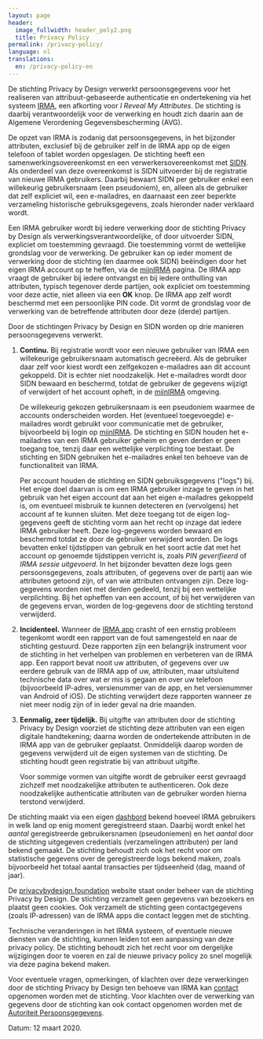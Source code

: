 ```yaml
---
layout: page
header:
  image_fullwidth: header_poly2.png
  title: Privacy Policy
permalink: /privacy-policy/
language: nl
translations:
  en: /privacy-policy-en
---
```


De stichting Privacy by Design verwerkt persoonsgegevens voor het
realiseren van attribuut-gebaseerde authenticatie en ondertekening via
het systeem [IRMA](/irma), een afkorting voor *I Reveal My Attributes*.
De stichting is daarbij verantwoordelijk voor de verwerking en houdt
zich daarin aan de Algemene Verordening Gegevensbescherming (AVG).

De opzet van IRMA is zodanig dat persoonsgegevens, in het bijzonder
attributen, exclusief bij de gebruiker zelf in de IRMA app op de eigen
telefoon of tablet worden opgeslagen.  De stichting heeft een
samenwerkingsovereenkomst en een verwerkersovereenkomst met
[SIDN](https://www.sidn.nl/nieuws-en-blogs/sidn-en-privacy-by-design-bundelen-krachten-voor-privacyvriendelijke-elektronische-identiteiten-via-irma).
Als onderdeel van deze overeenkomst is SIDN uitvoerder bij de
registratie van nieuwe IRMA gebruikers.  Daarbij bewaart SIDN per
gebruiker enkel een willekeurig gebruikersnaam (een pseudoniem), en,
alleen als de gebruiker dat zelf expliciet wil, een e-mailadres, en
daarnaast een zeer beperkte verzameling historische gebruiksgegevens,
zoals hieronder nader verklaard wordt.

Een IRMA gebruiker wordt bij iedere verwerking door de stichting
Privacy by Design als verwerkingsverantwoordelijke, of door uitvoerder
SIDN, expliciet om toestemming gevraagd. Die toestemming vormt de
wettelijke grondslag voor de verwerking. De gebruiker kan op ieder
moment de verwerking door de stichting (en daarmee ook SIDN)
beëindigen door het eigen IRMA account op te heffen, via de
[mijnIRMA](/mijnirma) pagina. De IRMA app vraagt de gebruiker bij
iedere ontvangst en bij iedere onthulling van attributen, typisch
tegenover derde partijen, ook expliciet om toestemming voor deze
actie, niet alleen via een **OK** knop.  De IRMA app zelf wordt
beschermd met een persoonlijke PIN code. Dit vormt de grondslag voor
de verwerking van de betreffende attributen door deze (derde)
partijen.

Door de stichtingen Privacy by Design en SIDN worden op drie manieren
persoonsgegevens verwerkt.

1. **Continu.** Bij registratie wordt voor een nieuwe gebruiker van
   IRMA een willekeurige gebruikersnaam automatisch gecreëerd. Als de
   gebruiker daar zelf voor kiest wordt een zelfgekozen e-mailadres
   aan dit account gekoppeld. Dit is echter niet noodzakelijk. Het
   e-mailadres wordt door SIDN bewaard en beschermd, totdat de
   gebruiker de gegevens wijzigt of verwijdert of het account opheft,
   in de [mijnIRMA](/mijnirma) omgeving.

   De willekeurig gekozen gebruikersnaam is een pseudoniem waarmee de
   accounts onderscheiden worden. Het (eventueel toegevoegde) e-mailadres
   wordt gebruikt voor communicatie met de gebruiker,
   bijvoorbeeld bij login op [mijnIRMA](/mijnirma). De stichting en
   SIDN houden het e-mailadres van een IRMA gebruiker geheim en geven
   derden er geen toegang toe, tenzij daar een wettelijke verplichting
   toe bestaat. De stichting en SIDN gebruiken het e-mailadres enkel
   ten behoeve van de functionaliteit van IRMA.

   Per account houden de stichting en SIDN gebruiksgegevens ("logs")
   bij. Het enige doel daarvan is om een IRMA gebruiker inzage te
   geven in het gebruik van het eigen account dat aan het eigen e-mailadres
   gekoppeld is, om eventueel misbruik te kunnen detecteren en
   (vervolgens) het account af te kunnen sluiten. Met deze toegang tot
   de eigen log-gegevens geeft de stichting vorm aan het recht op
   inzage dat iedere IRMA gebruiker heeft. Deze log-gegevens worden
   bewaard en beschermd totdat ze door de gebruiker verwijderd
   worden. De logs bevatten enkel tijdstippen van gebruik en het soort
   actie dat met het account op genoemde tijdstippen verricht is,
   zoals *PIN geverifieerd* of *IRMA sessie uitgevoerd*. In het
   bijzonder bevatten deze logs geen persoonsgegevens, zoals
   attributen, of gegevens over de partij aan wie attributen getoond
   zijn, of van wie attributen ontvangen zijn. Deze log-gegevens
   worden niet met derden gedeeld, tenzij bij een wettelijke
   verplichting. Bij het opheffen van een account, of bij het
   verwijderen van de gegevens ervan, worden de log-gegevens door de
   stichting terstond verwijderd.

2. **Incidenteel.** Wanneer de [IRMA app](/download) crasht of een
   ernstig probleem tegenkomt wordt een rapport van de fout samengesteld
   en naar de stichting gestuurd. Deze rapporten zijn een
   belangrijk instrument voor de stichting in het verhelpen van problemen
   en verbeteren van de IRMA app. Een rapport bevat nooit uw
   attributen, of gegevens over uw eerdere gebruik van de IRMA app of uw,
   attributen, maar uitsluitend technische data over wat er mis is gegaan en 
   over uw telefoon (bijvoorbeeld IP-adres, versienummer van de app, en het
   versienummer van Android of iOS). De stichting verwijdert deze rapporten
   wanneer ze niet meer nodig zijn of in ieder geval na drie maanden.

3. **Eenmalig, zeer tijdelijk.** Bij uitgifte van attributen door de
   stichting Privacy by Design voorziet de stichting deze attributen
   van een eigen digitale handtekening; daarna worden de ondertekende
   attributen in de IRMA app van de gebruiker geplaatst. Onmiddelijk
   daarop worden de gegevens verwijderd uit de eigen systemen van de
   stichting. De stichting houdt geen registratie bij van attribuut
   uitgifte.

   Voor sommige vormen van uitgifte wordt de gebruiker eerst gevraagd
   zichzelf met noodzakelijke attributen te authenticeren. Ook deze
   noodzakelijke authenticatie attributen van de gebruiker worden
   hierna terstond verwijderd.

De stichting maakt via een eigen
[dashbord](https://metrics.privacybydesign.foundation/grafana/dashboard/db/irma-dashboard?orgId=1)
bekend hoeveel IRMA gebruikers in welk land op enig moment
geregistreerd staan. Daarbij wordt enkel het *aantal* geregistreerde
gebruikersnamen (pseudoniemen) en het *aantal* door de stichting
uitgegeven credentials (verzamelingen attributen) per land bekend
gemaakt. De stichting behoudt zich ook het recht voor om statistische
gegevens over de geregistreerde logs bekend maken, zoals bijvoorbeeld
het totaal aantal transacties per tijdseenheid (dag, maand of jaar).

De [privacybydesign.foundation](https://privacybydesign.foundation)
website staat onder beheer van de stichting Privacy by Design. De
stichting verzamelt geen gegevens van bezoekers en plaatst geen
cookies. Ook verzamelt de stichting geen contactgegevens (zoals
IP-adressen) van de IRMA apps die contact leggen met de stichting.

Technische veranderingen in het IRMA systeem, of eventuele nieuwe
diensten van de stichting, kunnen leiden tot een aanpassing van deze
privacy policy. De stichting behoudt zich het recht voor om dergelijke
wijzigingen door te voeren en zal de nieuwe privacy policy zo snel
mogelijk via deze pagina bekend maken.

Voor eventuele vragen, opmerkingen, of klachten over deze verwerkingen
door de stichting Privacy by Design ten behoeve van IRMA kan
[contact](/contact) opgenomen worden met de stichting. Voor klachten
over de verwerking van gegevens door de stichting kan ook contact
opgenomen worden met de [Autoriteit
Persoonsgegevens](https://autoriteitpersoonsgegevens.nl).

Datum: 12 maart 2020.
